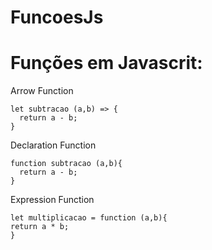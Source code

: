 # FuncoesJs
# Funções em Javascrit:

Arrow Function
```
let subtracao (a,b) => {
  return a - b;
}
```

Declaration Function
```
function subtracao (a,b){
  return a - b;
}
```
Expression Function

```
let multiplicacao = function (a,b){
return a * b;
}
```
